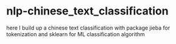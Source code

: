 # nlp-chinese_text_classification
here I build up a chinese text classification with package jieba for tokenization and sklearn for ML classification algorithm
